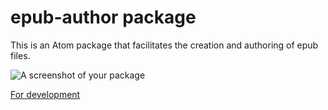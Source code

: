 # epub-author package

This is an Atom package that facilitates the creation and authoring of epub files.

![A screenshot of your package](https://f.cloud.github.com/assets/69169/2290250/c35d867a-a017-11e3-86be-cd7c5bf3ff9b.gif)

[For development](https://flight-manual.atom.io/hacking-atom/sections/tools-of-the-trade/)